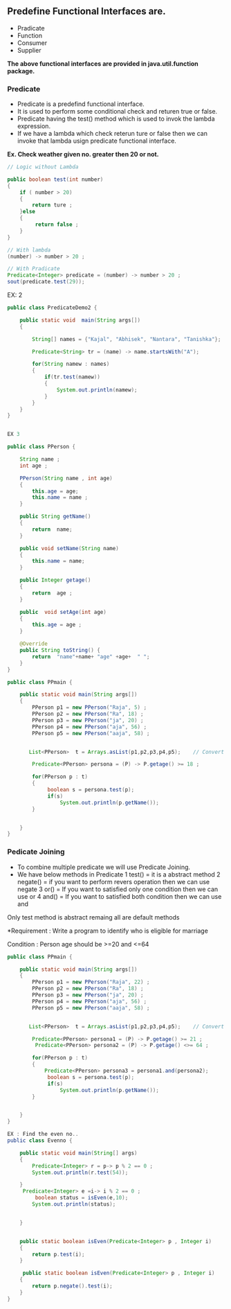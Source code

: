 ## Predefine Functional Interfaces are.
- Pradicate
- Function
- Consumer
- Supplier

**The above functional interfaces are provided in java.util.function package.**


### Predicate 

- Predicate is a predefind functional interface.
- It is used to perform some conditional check and returen true or false.
- Predicate having the test() method which is used to invok the lambda expression.
- If we have a lambda which check reterun ture or false then we can invoke that lambda usign predicate functional interface.

**Ex.  Check weather given no. greater then 20 or not.**

``````java
// Logic without Lambda 

public boolean test(int number)
{
    if ( number > 20)
    {
        return ture ; 
    }else 
    {
         return false ; 
    }
}

// With lambda 
(number) -> number > 20 ;

// With Pradicate 
Predicate<Integer> predicate = (number) -> number > 20 ; 
sout(predicate.test(29));
```````

EX: 2

``````java
public class PredicateDemo2 {

    public static void  main(String args[])
    {

        String[] names = {"Kajal", "Abhisek", "Nantara", "Tanishka"};

        Predicate<String> tr = (name) -> name.startsWith("A");

        for(String namew : names)
        {
            if(tr.test(namew))
            {
                System.out.println(namew);
            }
        }
    }
}


EX 3

public class PPerson {

    String name ;
    int age ;

    PPerson(String name , int age)
    {
        this.age = age;
        this.name = name ;
    }

    public String getName()
    {
        return  name;
    }

    public void setName(String name)
    {
        this.name = name;
    }

    public Integer getage()
    {
        return  age ;
    }

    public  void setAge(int age)
    {
        this.age = age ;
    }

    @Override
    public String toString() {
        return  "name"+name+ "age" +age+  " ";
    }
}

public class PPmain {

    public static void main(String args[])
    {
        PPerson p1 = new PPerson("Raja", 5) ;
        PPerson p2 = new PPerson("Ra", 18) ;
        PPerson p3 = new PPerson("ja", 20) ;
        PPerson p4 = new PPerson("aja", 56) ;
        PPerson p5 = new PPerson("aaja", 58) ;


       List<PPerson>  t = Arrays.asList(p1,p2,p3,p4,p5);    // Convert object into arrylist

        Predicate<PPerson> persona = (P) -> P.getage() >= 18 ;

        for(PPerson p : t)
        {
             boolean s = persona.test(p);
             if(s)
                 System.out.println(p.getName());
        }


    }
}
```````

### Pedicate Joining 

- To combine multiple predicate we will use Predicate Joining.
- We have below methods in Predicate
     1 test() = it is a abstract method
     2 negate() = if you want to perform revers operation then we can use negate
     3 or() = If you want to satisfied only one condition then we can use or 
     4 and() = If you want to satisfied both condition then we can use and 

Only test method is abstract remaing all are default methods 

*Requirement : Write a program to identify who is eligible for marriage 

Condition  :  Person age should be >=20 and <=64  


```````java
public class PPmain {

    public static void main(String args[])
    {
        PPerson p1 = new PPerson("Raja", 22) ;
        PPerson p2 = new PPerson("Ra", 18) ;
        PPerson p3 = new PPerson("ja", 20) ;
        PPerson p4 = new PPerson("aja", 56) ;
        PPerson p5 = new PPerson("aaja", 58) ;


       List<PPerson>  t = Arrays.asList(p1,p2,p3,p4,p5);    // Convert object into arrylist

        Predicate<PPerson> persona1 = (P) -> P.getage() >= 21 ;
         Predicate<PPerson> persona2 = (P) -> P.getage() <>= 64 ;

        for(PPerson p : t)
        {
            Predicate<PPerson> persona3 = persona1.and(persona2);
             boolean s = persona.test(p);
             if(s)
                 System.out.println(p.getName());
        }


    }
}

EX : Find the even no..
public class Evenno {

    public static void main(String[] args)
    {
        Predicate<Integer> r = p-> p % 2 == 0 ;
        System.out.println(r.test(54));

    }
     Predicate<Integer> e =i-> i % 2 == 0 ;
         boolean status = isEven(e,10);
        System.out.println(status);


    }


    public static boolean isEven(Predicate<Integer> p , Integer i)
    {
        return p.test(i);
    }

     public static boolean isEven(Predicate<Integer> p , Integer i)
    {
        return p.negate().test(i);
    }
}






